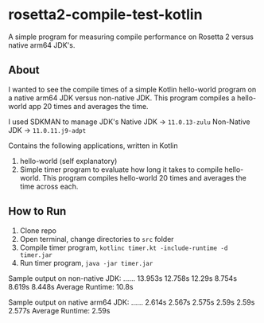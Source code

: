# rosetta2-compile-test-kotlin

A simple program for measuring compile performance on Rosetta 2 versus native arm64 JDK's. 

## About

I wanted to see the compile times of a simple Kotlin hello-world program on a native arm64 JDK versus non-native JDK. This program compiles a hello-world app 20 times and averages the time. 

I used SDKMAN to manage JDK's
Native JDK -> `11.0.13-zulu`
Non-Native JDK -> `11.0.11.j9-adpt`

Contains the following applications, written in Kotlin
1) hello-world (self explanatory) 
2) Simple timer program to evaluate how long it takes to compile hello-world. This program compiles hello-world 20 times and averages the time across each. 

## How to Run
1) Clone repo
2) Open terminal, change directories to `src` folder
3) Compile timer program, `kotlinc timer.kt -include-runtime -d timer.jar`
4) Run timer program, `java -jar timer.jar`

Sample output on non-native JDK:
......
  13.953s
  12.758s
  12.29s
  8.754s
  8.619s
  8.448s
Average Runtime: 10.8s

Sample output on native arm64 JDK:
......
  2.614s
  2.567s
  2.575s
  2.59s
  2.59s
  2.577s
Average Runtime: 2.59s
